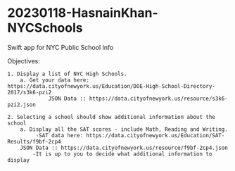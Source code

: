 # 20230118-HasnainKhan-NYCSchools
Swift app for NYC Public School Info

Objectives:

    1. Display a list of NYC High Schools.
        a. Get your data here: https://data.cityofnewyork.us/Education/DOE-High-School-Directory-2017/s3k6-pzi2
                 JSON Data :: https://data.cityofnewyork.us/resource/s3k6-pzi2.json

    2. Selecting a school should show additional information about the school
        a. Display all the SAT scores - include Math, Reading and Writing.
             -SAT data here: https://data.cityofnewyork.us/Education/SAT-Results/f9bf-2cp4
		JSON Data :: https://data.cityofnewyork.us/resource/f9bf-2cp4.json
            -It is up to you to decide what additional information to display
